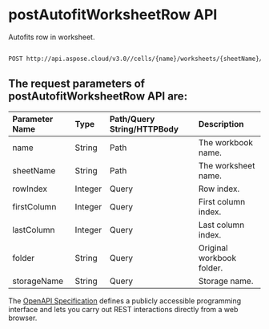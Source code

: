 # **postAutofitWorksheetRow API**

Autofits row in worksheet. 

```bash

POST http://api.aspose.cloud/v3.0//cells/{name}/worksheets/{sheetName}/autofitrow

```

## The request parameters of **postAutofitWorksheetRow** API are: 

| Parameter Name | Type | Path/Query String/HTTPBody | Description | 
| :- | :- | :- |:- | 
|name|String|Path|The workbook name.|
|sheetName|String|Path|The worksheet name.|
|rowIndex|Integer|Query|Row index.|
|firstColumn|Integer|Query|First column index.|
|lastColumn|Integer|Query|Last column index.|
|folder|String|Query|Original workbook folder.|
|storageName|String|Query|Storage name.|


The [OpenAPI Specification](https://reference.aspose.cloud/cells/#/WorksheetsController/PostAutofitWorksheetRow) defines a publicly accessible programming interface and lets you carry out REST interactions directly from a web browser.
